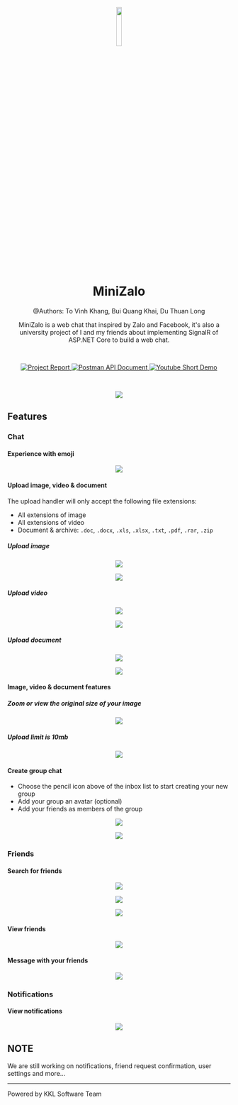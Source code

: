 <p align="center">
  <img src="client/src/assets/logo.png" width="15%" />
</p>

<h1 align="center">MiniZalo</h1>
<p align="center">@Authors: To Vinh Khang, Bui Quang Khai, Du Thuan Long</p>
<p align="center">MiniZalo is a web chat that inspired by Zalo and Facebook, it's also a university project of I and my friends about implementing SignalR of ASP.NET Core to build a web chat.</p>

<br />

<p align="center">
  <a href="https://github.com/ToVinhKhang/All-Reports/blob/main/BSA_WEB/WEB_MiniZaloChatRealTime.pdf">
    <img src="https://img.shields.io/badge/Project%20Report-blue?style=flat&logo=github&labelColor=gray" alt="Project Report" />
  </a>
  <a href="https://documenter.getpostman.com/view/12371540/UVCB943H#490ec4bb-5ad8-4dbd-b373-a4a9a38b018b">
    <img src="https://img.shields.io/badge/API%20Reference-orange?style=flat&logo=postman&labelColor=white" alt="Postman API Document" />
  </a>
  <a href="https://youtu.be/sc08zwHgIb4">
    <img src="https://img.shields.io/badge/Short%20Demo-d93025?style=flat&logo=youtube&labelColor=212121" alt="Youtube Short Demo" />
  </a>
</p>  

<br />

<p align="center">
  <img src="screenshots/dashboard.png" />
</p>

## Features

### Chat

#### Experience with emoji

<p align="center">
  <img src="screenshots/chat-emoji.png" />
</p>

#### Upload image, video & document

The upload handler will only accept the following file extensions:

- All extensions of image
- All extensions of video
- Document & archive: `.doc`, `.docx`, `.xls`, `.xlsx`, `.txt`, `.pdf`, `.rar`, `.zip`

##### Upload image

<p align="center">
  <img src="screenshots/chat-upload-image.png" />
</p>

<p align="center">
  <img src="screenshots/chat-upload-image-successful.png" />
</p>

##### Upload video

<p align="center">
  <img src="screenshots/chat-upload-video.png" />
</p>

<p align="center">
  <img src="screenshots/chat-upload-video-successful.png" />
</p>

##### Upload document

<p align="center">
  <img src="screenshots/chat-upload-document.png" />
</p>

<p align="center">
  <img src="screenshots/chat-upload-document-successful.png" />
</p>

#### Image, video & document features

##### Zoom or view the original size of your image

<p align="center">
  <img src="screenshots/chat-zoom-image.png" />
</p>

##### Upload limit is 10mb

<p align="center">
  <img src="screenshots/chat-upload-error.png" />
</p>

#### Create group chat

- Choose the pencil icon above of the inbox list to start creating your new group
- Add your group an avatar (optional)
- Add your friends as members of the group

<p align="center">
  <img src="screenshots/chat-create-group-1.png" />
</p>

<p align="center">
  <img src="screenshots/chat-create-group-2.png" />
</p>

### Friends

#### Search for friends

<p align="center">
  <img src="screenshots/search.png" />
</p>

<p align="center">
  <img src="screenshots/search-results.png" />
</p>

<p align="center">
  <img src="screenshots/search-no-results.png" />
</p>

#### View friends

<p align="center">
  <img src="screenshots/friends.png" />
</p>

#### Message with your friends

<p align="center">
  <img src="screenshots/friends-messaging.png" />
</p>

### Notifications

#### View notifications

<p align="center">
  <img src="screenshots/notifications-dropdown.png" />
</p>

## NOTE

We are still working on notifications, friend request confirmation, user settings and more...

---

Powered by KKL Software Team
